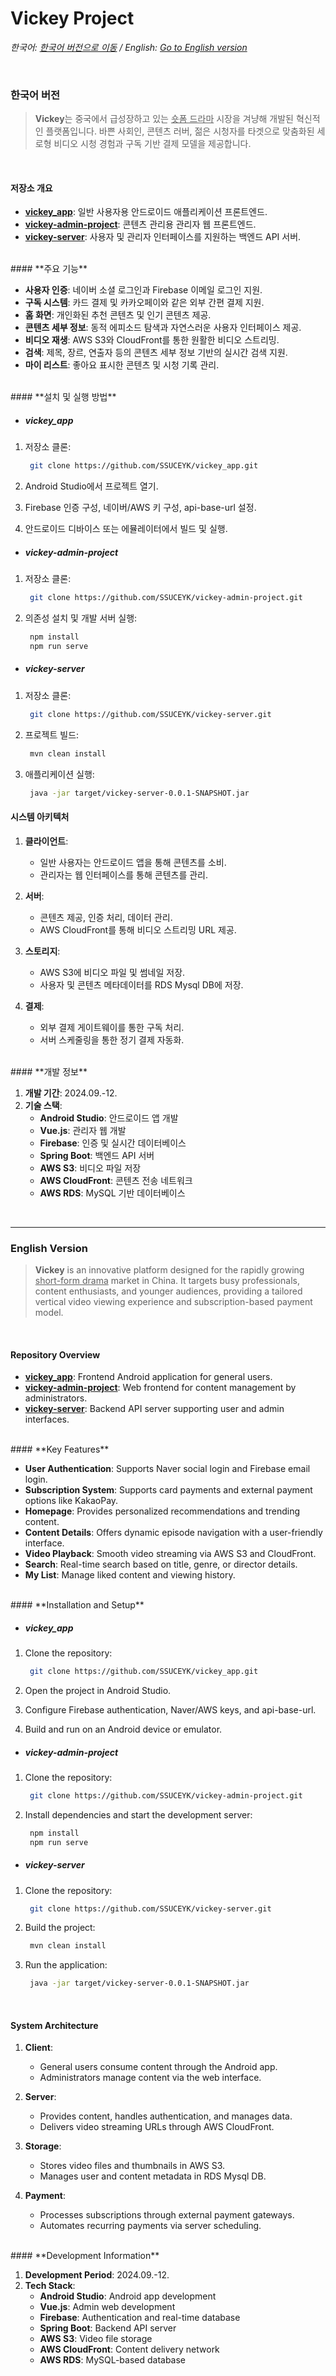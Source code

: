 # Vickey Project

*한국어: [한국어 버전으로 이동](#한국어-버전) / English: [Go to English version](#english-version)*

</br>

### 한국어 버전


>**Vickey**는 중국에서 급성장하고 있는 <u>숏폼 드라마</u> 시장을 겨냥해 개발된 혁신적인 플랫폼입니다. 바쁜 사회인, 콘텐츠 러버, 젊은 시청자를 타겟으로 맞춤화된 세로형 비디오 시청 경험과 구독 기반 결제 모델을 제공합니다.

</br>

#### **저장소 개요**

- **[vickey_app](https://github.com/SSUCEYK/vickey_app)**: 일반 사용자용 안드로이드 애플리케이션 프론트엔드.
- **[vickey-admin-project](https://github.com/SSUCEYK/vickey-admin-project)**: 콘텐츠 관리용 관리자 웹 프론트엔드.
- **[vickey-server](https://github.com/SSUCEYK/vickey-server)**: 사용자 및 관리자 인터페이스를 지원하는 백엔드 API 서버.
</br>
#### **주요 기능**

- **사용자 인증**: 네이버 소셜 로그인과 Firebase 이메일 로그인 지원.
- **구독 시스템**: 카드 결제 및 카카오페이와 같은 외부 간편 결제 지원.
- **홈 화면**: 개인화된 추천 콘텐츠 및 인기 콘텐츠 제공.
- **콘텐츠 세부 정보**: 동적 에피소드 탐색과 자연스러운 사용자 인터페이스 제공.
- **비디오 재생**: AWS S3와 CloudFront를 통한 원활한 비디오 스트리밍.
- **검색**: 제목, 장르, 연출자 등의 콘텐츠 세부 정보 기반의 실시간 검색 지원.
- **마이 리스트**: 좋아요 표시한 콘텐츠 및 시청 기록 관리.
</br>
#### **설치 및 실행 방법**

* ##### **vickey_app**
1. 저장소 클론:
   
   ```bash
    git clone https://github.com/SSUCEYK/vickey_app.git
   ```

2. Android Studio에서 프로젝트 열기.
3. Firebase 인증 구성, 네이버/AWS 키 구성, api-base-url 설정.
4. 안드로이드 디바이스 또는 에뮬레이터에서 빌드 및 실행.

* ##### **vickey-admin-project**
1. 저장소 클론:
   
   ```bash
    git clone https://github.com/SSUCEYK/vickey-admin-project.git
   ```

2. 의존성 설치 및 개발 서버 실행:
   
   ```bash
    npm install
    npm run serve
   ```

* ##### **vickey-server**
1. 저장소 클론:
   
   ```bash
    git clone https://github.com/SSUCEYK/vickey-server.git
   ```

2. 프로젝트 빌드:
   
   ```bash
    mvn clean install
   ```

3. 애플리케이션 실행:
   
   ```bash
    java -jar target/vickey-server-0.0.1-SNAPSHOT.jar
   ```


#### **시스템 아키텍처**

1. **클라이언트**:
   - 일반 사용자는 안드로이드 앱을 통해 콘텐츠를 소비.
   - 관리자는 웹 인터페이스를 통해 콘텐츠를 관리.

2. **서버**:
   - 콘텐츠 제공, 인증 처리, 데이터 관리.
   - AWS CloudFront를 통해 비디오 스트리밍 URL 제공.

3. **스토리지**:
   - AWS S3에 비디오 파일 및 썸네일 저장.
   - 사용자 및 콘텐츠 메타데이터를 RDS Mysql DB에 저장.

4. **결제**:
   - 외부 결제 게이트웨이를 통한 구독 처리.
   - 서버 스케줄링을 통한 정기 결제 자동화.
</br>
#### **개발 정보**

1.  **개발 기간**: 2024.09.-12.
2. **기술 스택**: 
   - **Android Studio**: 안드로이드 앱 개발
   - **Vue.js**: 관리자 웹 개발
   - **Firebase**: 인증 및 실시간 데이터베이스
   - **Spring Boot**: 백엔드 API 서버
   - **AWS S3**: 비디오 파일 저장
   - **AWS CloudFront**: 콘텐츠 전송 네트워크
   - **AWS RDS**: MySQL 기반 데이터베이스

</br>

---

### English Version



>**Vickey** is an innovative platform designed for the rapidly growing <u>short-form drama</u> market in China. It targets busy professionals, content enthusiasts, and younger audiences, providing a tailored vertical video viewing experience and subscription-based payment model.

</br>

#### **Repository Overview**

- **[vickey_app](https://github.com/SSUCEYK/vickey_app)**: Frontend Android application for general users.
- **[vickey-admin-project](https://github.com/SSUCEYK/vickey-admin-project)**: Web frontend for content management by administrators.
- **[vickey-server](https://github.com/SSUCEYK/vickey-server)**: Backend API server supporting user and admin interfaces.
</br>
#### **Key Features**

- **User Authentication**: Supports Naver social login and Firebase email login.
- **Subscription System**: Supports card payments and external payment options like KakaoPay.
- **Homepage**: Provides personalized recommendations and trending content.
- **Content Details**: Offers dynamic episode navigation with a user-friendly interface.
- **Video Playback**: Smooth video streaming via AWS S3 and CloudFront.
- **Search**: Real-time search based on title, genre, or director details.
- **My List**: Manage liked content and viewing history.
</br>
#### **Installation and Setup**

* ##### **vickey_app**
1. Clone the repository:
   
   ```bash
    git clone https://github.com/SSUCEYK/vickey_app.git
   ```

2. Open the project in Android Studio.
3. Configure Firebase authentication, Naver/AWS keys, and api-base-url.
4. Build and run on an Android device or emulator.

* ##### **vickey-admin-project**
1. Clone the repository:
   
   ```bash
    git clone https://github.com/SSUCEYK/vickey-admin-project.git
   ```

2. Install dependencies and start the development server:
   
   ```bash
    npm install
    npm run serve
   ```

* ##### **vickey-server**
1. Clone the repository:
   
   ```bash
    git clone https://github.com/SSUCEYK/vickey-server.git
   ```

2. Build the project:
   
   ```bash
    mvn clean install
   ```

3. Run the application:
   
   ```bash
    java -jar target/vickey-server-0.0.1-SNAPSHOT.jar
   ```
</br>

#### **System Architecture**

1. **Client**:
   - General users consume content through the Android app.
   - Administrators manage content via the web interface.

2. **Server**:
   - Provides content, handles authentication, and manages data.
   - Delivers video streaming URLs through AWS CloudFront.

3. **Storage**:
   - Stores video files and thumbnails in AWS S3.
   - Manages user and content metadata in RDS Mysql DB.

4. **Payment**:
   - Processes subscriptions through external payment gateways.
   - Automates recurring payments via server scheduling.
</br>
#### **Development Information**

1.  **Development Period**: 2024.09.-12.
2. **Tech Stack**: 
   - **Android Studio**: Android app development
   - **Vue.js**: Admin web development
   - **Firebase**: Authentication and real-time database
   - **Spring Boot**: Backend API server
   - **AWS S3**: Video file storage
   - **AWS CloudFront**: Content delivery network
   - **AWS RDS**: MySQL-based database

